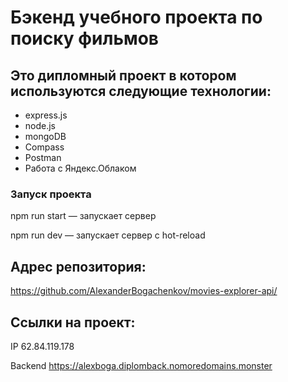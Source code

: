 # Бэкенд учебного проекта по поиску фильмов

## Это дипломный проект в котором используются следующие технологии:

- express.js
- node.js
- mongoDB
- Compass
- Postman
- Работа с Яндекс.Облаком

### Запуск проекта

npm run start — запускает сервер

npm run dev — запускает сервер с hot-reload

## Адрес репозитория:

https://github.com/AlexanderBogachenkov/movies-explorer-api/

## Ссылки на проект:

IP 62.84.119.178

Backend https://alexboga.diplomback.nomoredomains.monster
